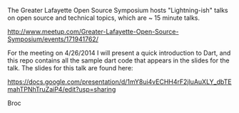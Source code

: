 The Greater Lafayette Open Source Symposium hosts "Lightning-ish" talks
on open source and technical topics, which are ~ 15 minute talks.

http://www.meetup.com/Greater-Lafayette-Open-Source-Symposium/events/171941762/

For the meeting on 4/26/2014 I will present a quick introduction to Dart, and
this repo contains all the sample dart code that appears in the slides for the
talk. The slides for this talk are found here:

https://docs.google.com/presentation/d/1mY8ui4vECHH4rF2jluAuXLY_dbTEmahTPNhTruZaiP4/edit?usp=sharing

Broc

